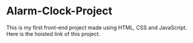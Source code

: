 # Alarm-Clock-Project
This is my first front-end project made using HTML, CSS and JavaScript.
Here is the hoisted link of this project.

